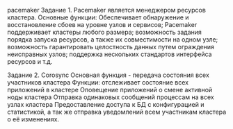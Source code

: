 pacemaker
Задание 1. Pacemaker является менеджером ресурсов кластера.
Основные функции:
Обеспечивает обнаружение и восстановление сбоев на уровне узлов и сервисов;
Pacemaker поддерживает кластеры любого размера;
возможность задания порядка запуска ресурсов, а также их совместимости на одном узле;
возможность гарантировать целостность данных путем ограждения неисправных узлов;
поддержка нескольких стандартов интерфейса ресурсов 
и т.д.

Задание 2.
Corosync
Основная функция - передача состояния всех участников кластера
Функции:
отслеживает состояние всех приложений в кластере
Оповещение приложений о смене активной ноды кластера 
Отправка одинаковых сообщений процессам на всех узлах кластера
Предоставление доступа к БД с конфигурацией и статистикой, а так же отправка уведомлений всем участникам кластера о её изменениях.
